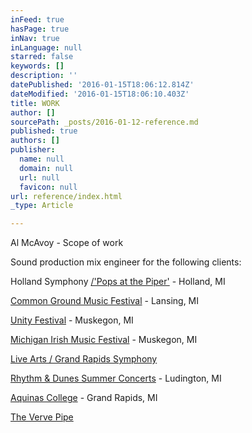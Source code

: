 ```yaml
---
inFeed: true
hasPage: true
inNav: true
inLanguage: null
starred: false
keywords: []
description: ''
datePublished: '2016-01-15T18:06:12.814Z'
dateModified: '2016-01-15T18:06:10.403Z'
title: WORK
author: []
sourcePath: _posts/2016-01-12-reference.md
published: true
authors: []
publisher:
  name: null
  domain: null
  url: null
  favicon: null
url: reference/index.html
_type: Article

---
```

Al McAvoy - Scope of work

Sound production mix engineer for the following clients:

Holland Symphony [/'Pops at the Piper'][0] - Holland, MI

[Common Ground Music Festival][1] - Lansing, MI

[Unity Festival][2] - Muskegon, MI

[Michigan Irish Music Festival][3] - Muskegon, MI

[Live Arts / Grand Rapids Symphony][4]

[Rhythm & Dunes Summer Concerts][5] - Ludington, MI

[Aquinas College][6] - Grand Rapids, MI

[The Verve Pipe][7]

[0]: http://www.hollandsentinel.com/article/20150610/entertainmentlife/150619986
[1]: http://www.commongroundfest.com/
[2]: http://unitymusicfestival.com/
[3]: https://www.michiganirish.org/
[4]: http://www.grsymphony.org/live-arts
[5]: http://www.visitludington.com/stories/rhythm__dunes_summer_concert_series
[6]: https://www.aquinas.edu/
[7]: http://www.thevervepipe.com/